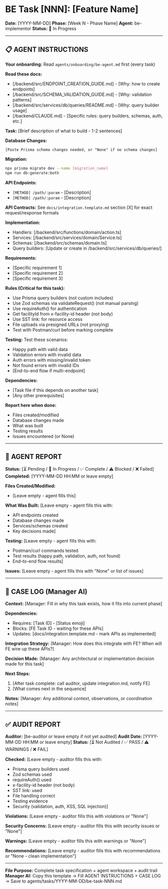 # BE Task [NNN]: [Feature Name]

**Date:** [YYYY-MM-DD]
**Phase:** [Week N - Phase Name]
**Agent:** be-implementor
**Status:** 🚧 In Progress

---

## 📋 AGENT INSTRUCTIONS

**Your onboarding:** Read `agents/onboarding/be-agent.md` first (every task)

**Read these docs:**
- [/backend/src/ENDPOINT_CREATION_GUIDE.md] - [Why: how to create endpoints]
- [/backend/src/SCHEMA_VALIDATION_GUIDE.md] - [Why: validation patterns]
- [/backend/src/services/db/queries/README.md] - [Why: query builder usage]
- [/backend/CLAUDE.md] - [Specific rules: query builders, schemas, auth, etc.]

**Task:**
[Brief description of what to build - 1-2 sentences]

**Database Changes:**
```prisma
[Paste Prisma schema changes needed, or "None" if no schema changes]
```

**Migration:**
```bash
npx prisma migrate dev --name [migration_name]
npm run db:generate:both
```

**API Endpoints:**
- `[METHOD] /path/:param` - [Description]
- `[METHOD] /path/:param` - [Description]

**API Contracts:**
See `docs/integration.template.md` section [X] for exact request/response formats

**Implementation:**
- Handlers: [/backend/src/functions/domain/action.ts]
- Services: [/backend/src/services/domain/Service.ts]
- Schemas: [/backend/src/schemas/domain.ts]
- Query builders: [Update or create in /backend/src/services/db/queries/]

**Requirements:**
- [Specific requirement 1]
- [Specific requirement 2]
- [Specific requirement 3]

**Rules (Critical for this task):**
- Use Prisma query builders (not custom includes)
- Use Zod schemas via validateRequest() (not manual parsing)
- Use requireAuth() for authentication
- Get facilityId from x-facility-id header (not body)
- Use SST link: for resource access
- File uploads via presigned URLs (not proxying)
- Test with Postman/curl before marking complete

**Testing:**
Test these scenarios:
- Happy path with valid data
- Validation errors with invalid data
- Auth errors with missing/invalid token
- Not found errors with invalid IDs
- [End-to-end flow if multi-endpoint]

**Dependencies:**
- [Task file if this depends on another task]
- [Any other prerequisites]

**Report here when done:**
- Files created/modified
- Database changes made
- What was built
- Testing results
- Issues encountered (or None)

---

## 🤖 AGENT REPORT

**Status:** [⏳ Pending / 🚧 In Progress / ✅ Complete / ⚠️ Blocked / ❌ Failed]
**Completed:** [YYYY-MM-DD HH:MM or leave empty]

**Files Created/Modified:**
- [Leave empty - agent fills this]

**What Was Built:**
[Leave empty - agent fills this with:
- API endpoints created
- Database changes made
- Services/schemas created
- Key decisions made]

**Testing:**
[Leave empty - agent fills this with:
- Postman/curl commands tested
- Test results (happy path, validation, auth, not found)
- End-to-end flow results]

**Issues:**
[Leave empty - agent fills this with "None" or list of issues]

---

## 📝 CASE LOG (Manager AI)

**Context:**
[Manager: Fill in why this task exists, how it fits into current phase]

**Dependencies:**
- Requires: [Task ID] - [Status emoji]
- Blocks: [FE Task ID - waiting for these APIs]
- Updates: [docs/integration.template.md - mark APIs as implemented]

**Integration Strategy:**
[Manager: How does this integrate with FE? When will FE wire up these APIs?]

**Decision Made:**
[Manager: Any architectural or implementation decision made for this task]

**Next Steps:**
1. [After task complete: call auditor, update integration.md, notify FE]
2. [What comes next in the sequence]

**Notes:**
[Manager: Any additional context, observations, or coordination notes]

---

## ✅ AUDIT REPORT

**Auditor:** [be-auditor or leave empty if not yet audited]
**Audit Date:** [YYYY-MM-DD HH:MM or leave empty]
**Status:** [⏳ Not Audited / ✅ PASS / ⚠️ WARNINGS / ❌ FAIL]

**Checked:**
[Leave empty - auditor fills this with:
- Prisma query builders used
- Zod schemas used
- requireAuth() used
- x-facility-id header (not body)
- SST link: used
- File handling correct
- Testing evidence
- Security (validation, auth, XSS, SQL injection)]

**Violations:**
[Leave empty - auditor fills this with violations or "None"]

**Security Concerns:**
[Leave empty - auditor fills this with security issues or "None"]

**Warnings:**
[Leave empty - auditor fills this with warnings or "None"]

**Recommendations:**
[Leave empty - auditor fills this with recommendations or "None - clean implementation"]

---

**File Purpose:** Complete task specification + agent workspace + audit trail
**Manager AI:** Copy this template → Fill AGENT INSTRUCTIONS + CASE LOG → Save to agents/tasks/YYYY-MM-DD/be-task-NNN.md
